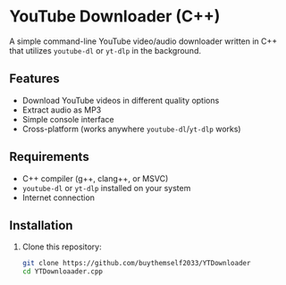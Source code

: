# YouTube Downloader (C++)

A simple command-line YouTube video/audio downloader written in C++ that utilizes `youtube-dl` or `yt-dlp` in the background.

## Features

- Download YouTube videos in different quality options
- Extract audio as MP3
- Simple console interface
- Cross-platform (works anywhere `youtube-dl`/`yt-dlp` works)

## Requirements

- C++ compiler (g++, clang++, or MSVC)
- `youtube-dl` or `yt-dlp` installed on your system
- Internet connection

## Installation

1. Clone this repository:
   ```bash
   git clone https://github.com/buythemself2033/YTDownloader
   cd YTDownloaader.cpp
